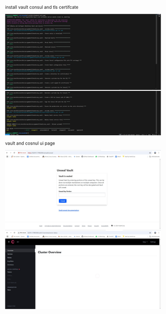install vault consul and tls certifcate 

![alt text](../../picture/ass5.1.jpeg)
![alt text](../../picture/ass5.2.jpeg)

vault and cosnul  ui page 

![alt text](../../picture/ass5.3.jpeg)
![alt text](../../picture/ass5.4.jpeg)